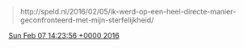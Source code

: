 > http://speld\.nl/2016/02/05/ik\-werd\-op\-een\-heel\-directe\-manier\-geconfronteerd\-met\-mijn\-sterfelijkheid/

<img src="../../media/tweet.ico" width="12" /> [Sun Feb 07 14:23:56 +0000 2016](https://twitter.com/DromerDenker/status/696338609159405568)